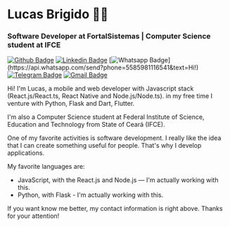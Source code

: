 # Lucas Brigido :man_technologist:
### Software Developer at FortalSistemas | Computer Science student at IFCE

[![Github Badge](https://img.shields.io/badge/-Github-000?style=flat-square&logo=Github&logoColor=white&link=https://github.com/lucasabrigido)](https://github.com/lucasabrigido)
[![Linkedin Badge](https://img.shields.io/badge/-LinkedIn-blue?style=flat-square&logo=Linkedin&logoColor=white&link=https://www.linkedin.com/in/lucas-ara%C3%BAjo-br%C3%ADgido-825413197/)](https://www.linkedin.com/in/lucas-ara%C3%BAjo-br%C3%ADgido-825413197/)
[![Whatsapp Badge](https://img.shields.io/badge/-Whatsapp-4CA143?style=flat-square&labelColor=4CA143&logo=whatsapp&logoColor=white&link=https://api.whatsapp.com/send?phone=5585989096110&text=Hi!)](https://api.whatsapp.com/send?phone=5585981116541&text=Hi!)
[![Telegram Badge](https://img.shields.io/badge/-Telegram-1ca0f1?style=flat-square&labelColor=1ca0f1&logo=telegram&logoColor=white&link=https://t.me/lucasbrigido)](https://t.me/lucasbrigido)
[![Gmail Badge](https://img.shields.io/badge/-Gmail-c14438?style=flat-square&logo=Gmail&logoColor=white&link=mailto:lucasbrigidoif@gmail.com)](mailto:lucasbrigidoif@gmail.com)

Hi! I'm Lucas, a mobile and web developer with Javascript stack (React.js/React.ts, React Native and Node.js/Node.ts).
in my free time I venture with Python, Flask and Dart, Flutter.

I'm also a Computer Science student at Federal Institute of Science, Education and Technology from State of Ceará (IFCE).

One of my favorite activities is software development. I really like the idea that I can create something useful for people.
That's why I develop applications.

My favorite languages are:

- JavaScript, with the React.js and Node.js — I'm actually working with this.
- Python, with Flask - I'm actually working with this.

If you want know me better, my contact information is right above. Thanks for your attention!
